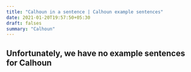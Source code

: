 ```yaml
---
title: "Calhoun in a sentence | Calhoun example sentences"
date: 2021-01-20T19:57:50+05:30
draft: falses
summary: "Calhoun"
---
```

## Unfortunately, we have no example sentences for Calhoun                 
